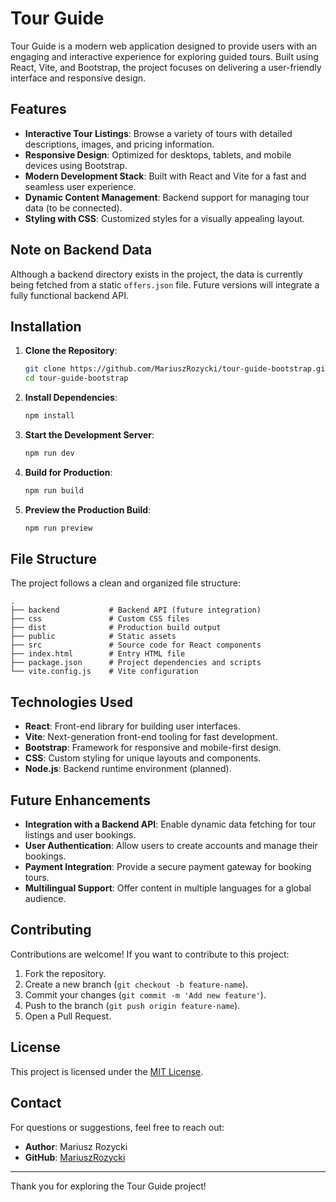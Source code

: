 # Tour Guide

Tour Guide is a modern web application designed to provide users with an engaging and interactive experience for exploring guided tours. Built using React, Vite, and Bootstrap, the project focuses on delivering a user-friendly interface and responsive design.

## Features

- **Interactive Tour Listings**: Browse a variety of tours with detailed descriptions, images, and pricing information.
- **Responsive Design**: Optimized for desktops, tablets, and mobile devices using Bootstrap.
- **Modern Development Stack**: Built with React and Vite for a fast and seamless user experience.
- **Dynamic Content Management**: Backend support for managing tour data (to be connected).
- **Styling with CSS**: Customized styles for a visually appealing layout.

## Note on Backend Data

Although a backend directory exists in the project, the data is currently being fetched from a static `offers.json` file. Future versions will integrate a fully functional backend API.

## Installation

1. **Clone the Repository**:

   ```bash
   git clone https://github.com/MariuszRozycki/tour-guide-bootstrap.git
   cd tour-guide-bootstrap
   ```

2. **Install Dependencies**:

   ```bash
   npm install
   ```

3. **Start the Development Server**:

   ```bash
   npm run dev
   ```

4. **Build for Production**:

   ```bash
   npm run build
   ```

5. **Preview the Production Build**:
   ```bash
   npm run preview
   ```

## File Structure

The project follows a clean and organized file structure:

```
.
├── backend           # Backend API (future integration)
├── css               # Custom CSS files
├── dist              # Production build output
├── public            # Static assets
├── src               # Source code for React components
├── index.html        # Entry HTML file
├── package.json      # Project dependencies and scripts
└── vite.config.js    # Vite configuration
```

## Technologies Used

- **React**: Front-end library for building user interfaces.
- **Vite**: Next-generation front-end tooling for fast development.
- **Bootstrap**: Framework for responsive and mobile-first design.
- **CSS**: Custom styling for unique layouts and components.
- **Node.js**: Backend runtime environment (planned).

## Future Enhancements

- **Integration with a Backend API**: Enable dynamic data fetching for tour listings and user bookings.
- **User Authentication**: Allow users to create accounts and manage their bookings.
- **Payment Integration**: Provide a secure payment gateway for booking tours.
- **Multilingual Support**: Offer content in multiple languages for a global audience.

## Contributing

Contributions are welcome! If you want to contribute to this project:

1. Fork the repository.
2. Create a new branch (`git checkout -b feature-name`).
3. Commit your changes (`git commit -m 'Add new feature'`).
4. Push to the branch (`git push origin feature-name`).
5. Open a Pull Request.

## License

This project is licensed under the [MIT License](LICENSE).

## Contact

For questions or suggestions, feel free to reach out:

- **Author**: Mariusz Rozycki
- **GitHub**: [MariuszRozycki](https://github.com/MariuszRozycki)

---

Thank you for exploring the Tour Guide project!
